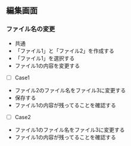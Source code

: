 
## 編集画面
### ファイル名の変更

- 共通
- 「ファイル1」と「ファイル2」を作成する
- 「ファイル1」を選択する
- ファイル1の内容を変更する

- [ ] Case1
- ファイル2のファイル名をファイル3に変更する
- 保存する
- ファイル1の内容が残ってることを確認する

- [ ] Case2
- ファイル1のファイル名をファイル3に変更する
- ファイル1の内容が残ってることを確認する
